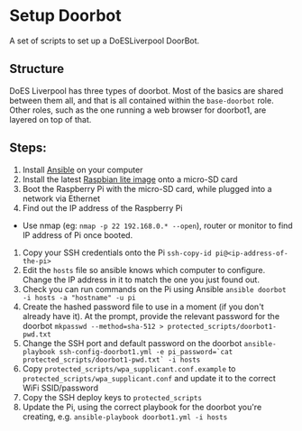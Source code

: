 # Setup Doorbot

A set of scripts to set up a DoESLiverpool DoorBot.

## Structure

DoES Liverpool has three types of doorbot.  Most of the basics are shared between them all, and that is all contained within the `base-doorbot` role.  Other roles, such as the one running a web browser for doorbot1, are layered on top of that.

## Steps:

1. Install [Ansible](https://www.ansible.com/get-started) on your computer
1. Install the latest [Raspbian lite image](https://www.raspberrypi.org/downloads/raspbian/) onto a micro-SD card
1. Boot the Raspberry Pi with the micro-SD card, while plugged into a network via Ethernet
1. Find out the IP address of the Raspberry Pi
 * Use nmap (eg: `nmap -p 22 192.168.0.* --open`), router or monitor to find IP address of Pi once booted.
1. Copy your SSH credentials onto the Pi
  ```ssh-copy-id pi@<ip-address-of-the-pi>```
1. Edit the ```hosts``` file so ansible knows which computer to configure.  Change the IP address in it to match the one you just found out.
1. Check you can run commands on the Pi using Ansible
   ```ansible doorbot -i hosts -a "hostname" -u pi```
1. Create the hashed password file to use in a moment (if you don't already have it). At the prompt, provide the relevant password for the doorbot
   ```mkpasswd --method=sha-512 > protected_scripts/doorbot1-pwd.txt```
1. Change the SSH port and default password on the doorbot
   ```ansible-playbook ssh-config-doorbot1.yml -e pi_password=`cat protected_scripts/doorbot1-pwd.txt` -i hosts```
1. Copy `protected_scripts/wpa_supplicant.conf.example` to `protected_scripts/wpa_supplicant.conf` and update it to the correct WiFi SSID/password
1. Copy the SSH deploy keys to `protected_scripts`
1. Update the Pi, using the correct playbook for the doorbot you're creating, e.g.
   ```ansible-playbook doorbot1.yml -i hosts```


